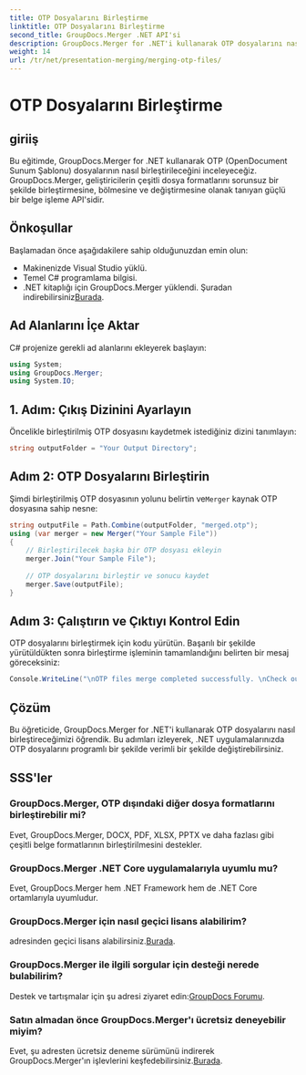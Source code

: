 ```yaml
---
title: OTP Dosyalarını Birleştirme
linktitle: OTP Dosyalarını Birleştirme
second_title: GroupDocs.Merger .NET API'si
description: GroupDocs.Merger for .NET'i kullanarak OTP dosyalarını nasıl birleştireceğinizi öğrenin. Bu adım adım kılavuz, süreç boyunca size sorunsuz bir şekilde yol gösterecektir.
weight: 14
url: /tr/net/presentation-merging/merging-otp-files/
---
```


# OTP Dosyalarını Birleştirme

## giriiş
Bu eğitimde, GroupDocs.Merger for .NET kullanarak OTP (OpenDocument Sunum Şablonu) dosyalarının nasıl birleştirileceğini inceleyeceğiz. GroupDocs.Merger, geliştiricilerin çeşitli dosya formatlarını sorunsuz bir şekilde birleştirmesine, bölmesine ve değiştirmesine olanak tanıyan güçlü bir belge işleme API'sidir.
## Önkoşullar
Başlamadan önce aşağıdakilere sahip olduğunuzdan emin olun:
- Makinenizde Visual Studio yüklü.
- Temel C# programlama bilgisi.
-  .NET kitaplığı için GroupDocs.Merger yüklendi. Şuradan indirebilirsiniz[Burada](https://releases.groupdocs.com/merger/net/).

## Ad Alanlarını İçe Aktar
C# projenize gerekli ad alanlarını ekleyerek başlayın:
```csharp
using System; 
using GroupDocs.Merger;
using System.IO;
```
## 1. Adım: Çıkış Dizinini Ayarlayın
Öncelikle birleştirilmiş OTP dosyasını kaydetmek istediğiniz dizini tanımlayın:
```csharp
string outputFolder = "Your Output Directory";
```
## Adım 2: OTP Dosyalarını Birleştirin
 Şimdi birleştirilmiş OTP dosyasının yolunu belirtin ve`Merger` kaynak OTP dosyasına sahip nesne:
```csharp
string outputFile = Path.Combine(outputFolder, "merged.otp");
using (var merger = new Merger("Your Sample File"))
{
    // Birleştirilecek başka bir OTP dosyası ekleyin
    merger.Join("Your Sample File");
    
    // OTP dosyalarını birleştir ve sonucu kaydet
    merger.Save(outputFile);
}
```
## Adım 3: Çalıştırın ve Çıktıyı Kontrol Edin
OTP dosyalarını birleştirmek için kodu yürütün. Başarılı bir şekilde yürütüldükten sonra birleştirme işleminin tamamlandığını belirten bir mesaj göreceksiniz:
```csharp
Console.WriteLine("\nOTP files merge completed successfully. \nCheck output in {0}", outputFolder);
```

## Çözüm
Bu öğreticide, GroupDocs.Merger for .NET'i kullanarak OTP dosyalarını nasıl birleştireceğimizi öğrendik. Bu adımları izleyerek, .NET uygulamalarınızda OTP dosyalarını programlı bir şekilde verimli bir şekilde değiştirebilirsiniz.

## SSS'ler
### GroupDocs.Merger, OTP dışındaki diğer dosya formatlarını birleştirebilir mi?
Evet, GroupDocs.Merger, DOCX, PDF, XLSX, PPTX ve daha fazlası gibi çeşitli belge formatlarının birleştirilmesini destekler.
### GroupDocs.Merger .NET Core uygulamalarıyla uyumlu mu?
Evet, GroupDocs.Merger hem .NET Framework hem de .NET Core ortamlarıyla uyumludur.
### GroupDocs.Merger için nasıl geçici lisans alabilirim?
 adresinden geçici lisans alabilirsiniz.[Burada](https://purchase.groupdocs.com/temporary-license/).
### GroupDocs.Merger ile ilgili sorgular için desteği nerede bulabilirim?
 Destek ve tartışmalar için şu adresi ziyaret edin:[GroupDocs Forumu](https://forum.groupdocs.com/c/merger/32).
### Satın almadan önce GroupDocs.Merger'ı ücretsiz deneyebilir miyim?
 Evet, şu adresten ücretsiz deneme sürümünü indirerek GroupDocs.Merger'ın işlevlerini keşfedebilirsiniz.[Burada](https://releases.groupdocs.com/).